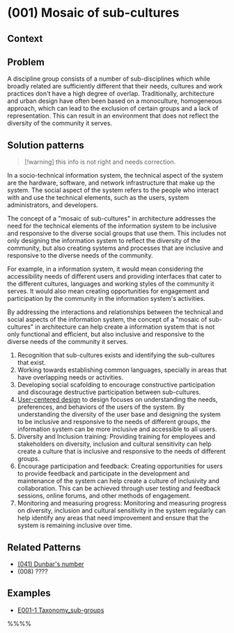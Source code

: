 # (001) Mosaic of sub-cultures

## Context

## Problem

A discipline group consists of a number of sub-disciplines which while broadly related are sufficiently different that their needs, cultures and work practices don't have a high degree of overlap.  Traditionally, architecture and urban design have often been based on a monoculture, homogeneous approach, which can lead to the exclusion of certain groups and a lack of representation.  This can result in an environment that does not reflect the diversity of the community it serves.


## Solution patterns
> [!warning] this info is not right and needs correction. 


In a socio-technical information system, the technical aspect of the system are the hardware, software, and network infrastructure that make up the system. The social aspect of the system refers to the people who interact with and use the technical elements, such as the users, system administrators, and developers.

The concept of a "mosaic of sub-cultures" in architecture addresses the need for the technical elements of the information system to be inclusive and responsive to the diverse social groups that use them. This includes not only designing the information system to reflect the diversity of the community, but also creating systems and processes that are inclusive and responsive to the diverse needs of the community.

For example, in a information system, it would mean considering the accessibility needs of different users and providing interfaces that cater to the different cultures, languages and working styles of the community it serves. It would also mean creating opportunities for engagement and participation by the community in the information system's activities.

By addressing the interactions and relationships between the technical and social aspects of the information system, the concept of a "mosaic of sub-cultures" in architecture can help create a information system that is not only functional and efficient, but also inclusive and responsive to the diverse needs of the community it serves.

1. Recognition that sub-cultures exists and identifying the sub-cultures that exist.
2. Working towards establishing common languages, specially in areas that have overlapping needs or activities.
3. Developing social scafolding to encourage constructive participation and discourage destructive participation between sub-cultures.
4. [User-centered design](../../../techniques/(T002)%20User%20centered%20design/README.md) to design focuses on understanding the needs, preferences, and behaviors of the users of the system. By understanding the diversity of the user base and designing the system to be inclusive and responsive to the needs of different groups, the information system can be more inclusive and accessible to all users.
5. Diversity and Inclusion training: Providing training for employees and stakeholders on diversity, inclusion and cultural sensitivity can help create a culture that is inclusive and responsive to the needs of different groups.
6. Encourage participation and feedback: Creating opportunities for users to provide feedback and participate in the development and maintenance of the system can help create a culture of inclusivity and collaboration. This can be achieved through user testing and feedback sessions, online forums, and other methods of engagement.
7. Monitoring and measuring progress: Monitoring and measuring progress on diversity, inclusion and cultural sensitivity in the system regularly can help identify any areas that need improvement and ensure that the system is remaining inclusive over time.

## Related Patterns

* [(041) Dunbar's number](../(041)_Dunbar_number/(041)_Dunbar_number.md)  
* (008) ????


## Examples

* [E001-1 Taxonomy_sub-groups](examples/E001-1%20Taxonomy_sub-groups.md)

%%<links to examples>%%
